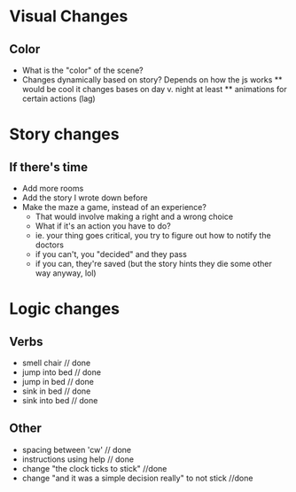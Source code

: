 # Visual Changes
## Color
* What is the "color" of the scene?
* Changes dynamically based on story? Depends on how the js works
** would be cool it changes bases on day v. night at least
** animations for certain actions (lag)

# Story changes
## If there's time
* Add more rooms
* Add the story I wrote down before
* Make the maze a game, instead of an experience?
    - That would involve making a right and a wrong choice
    - What if it's an action you have to do?
    - ie. your thing goes critical, you try to figure out how to notify the doctors
    - if you can't, you "decided" and they pass
    - if you can, they're saved (but the story hints they die some other way anyway, lol)

# Logic changes
## Verbs
* smell chair       // done
* jump into bed     // done
* jump in bed       // done
* sink in bed       // done
* sink into bed     // done
## Other
* spacing between 'cw'  // done
* instructions using help  // done
* change "the clock ticks to stick" //done
* change "and it was a simple decision really" to not stick  //done
